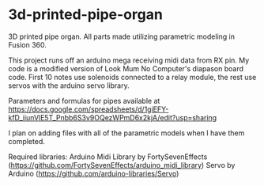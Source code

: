 # 3d-printed-pipe-organ
3D printed pipe organ. All parts made utilizing parametric modeling in Fusion 360.

This project runs off an arduino mega receiving midi data from RX pin. My code is a modified version of Look Mum No Computer's diapason board code. First 10 notes use solenoids connected to a relay module, the rest use servos with the arduino servo library.

Parameters and formulas for pipes available at https://docs.google.com/spreadsheets/d/1giEFY-kfD_iiunVlE5T_Pnbb6S3v9OQezWPmD6x2kjA/edit?usp=sharing

I plan on adding files with all of the parametric models when I have them completed.

Required libraries: 
Arduino Midi Library by FortySevenEffects (https://github.com/FortySevenEffects/arduino_midi_library)
Servo by Arduino (https://github.com/arduino-libraries/Servo)
